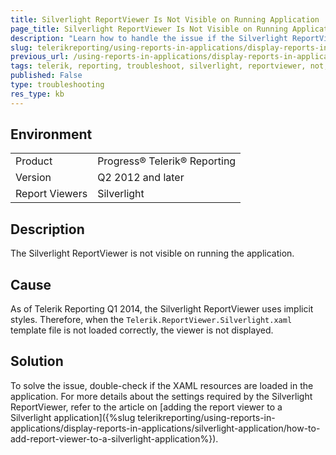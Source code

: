 ```yaml
---
title: Silverlight ReportViewer Is Not Visible on Running Application
page_title: Silverlight ReportViewer Is Not Visible on Running Application
description: "Learn how to handle the issue if the Silverlight ReportViewer is not visible when the application is run."
slug: telerikreporting/using-reports-in-applications/display-reports-in-applications/silverlight-application/troubleshooting/silverlight-reportviewer-troubleshooting
previous_url: /using-reports-in-applications/display-reports-in-applications/silverlight-application/troubleshooting/silverlight-reportviewer-troubleshooting.html
tags: telerik, reporting, troubleshoot, silverlight, reportviewer, not, visible, when, running, the, application, app
published: False
type: troubleshooting
res_type: kb
---
```


## Environment

<table>
	<tbody>
		<tr>
			<td>Product</td>
			<td>Progress® Telerik® Reporting</td>
		</tr>
		<tr>
			<td>Version</td>
			<td>Q2 2012 and later</td>
		</tr>
	  <tr>
			<td>Report Viewers</td>
			<td>Silverlight</td>
		</tr>
	</tbody>
</table>

## Description

The Silverlight ReportViewer is not visible on running the application.

## Cause

As of Telerik Reporting Q1 2014, the Silverlight ReportViewer uses implicit styles. Therefore, when the `Telerik.ReportViewer.Silverlight.xaml` template file is not loaded correctly, the viewer is not displayed.

## Solution  

To solve the issue, double-check if the XAML resources are loaded in the application. For more details about the settings required by the Silverlight ReportViewer, refer to the article on [adding the report viewer to a Silverlight application]({%slug telerikreporting/using-reports-in-applications/display-reports-in-applications/silverlight-application/how-to-add-report-viewer-to-a-silverlight-application%}).
